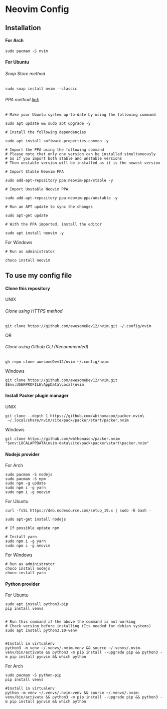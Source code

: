 # Neovim Config

## Installation

#### For Arch
```
sudo pacman -S nvim
```

#### For Ubuntu

###### Snap Store method
```
sudo snap install nvim --classic
```

###### PPA method [link](https://www.linuxcapable.com/how-to-install-neovim-editor-on-ubuntu-22-04-lts/)

```
# Make your Ubuntu system up-to-date by using the following command

sudo apt update && sudo apt upgrade -y

# Install the following dependencies

sudo apt install software-properties-common -y

# Import the PPA using the following command
# Please note that only one version can be installed simultaneously
# So if you import both stable and unstable versions 
# Then unstable version will be installed as it is the newest version

# Import Stable Neovim PPA

sudo add-apt-repository ppa:neovim-ppa/stable -y

# Import Unstable Neovim PPA

sudo add-apt-repository ppa:neovim-ppa/unstable -y

# Run an APT update to sync the changes

sudo apt-get update

# With the PPA imported, install the editor

sudo apt install neovim -y
```

For Windows 
```
# Run as administrator

choco install neovim
```


## To use my config file

#### Clone this repository

UNIX
###### Clone using HTTPS method
```
git clone https://github.com/awesomeDev12/nvim.git ~/.config/nvim
```

OR

###### Clone using Github CLI (Recommended)
```
gh repo clone awesomeDev12/nvim ~/.config/nvim
```

Windows
```
git clone https://github.com/awesomeDev12/nvim.git $Env:USERPROFILE\AppData\Local\nvim
```

#### Install Packer plugin manager
UNIX
```
git clone --depth 1 https://github.com/wbthomason/packer.nvim\
 ~/.local/share/nvim/site/pack/packer/start/packer.nvim
```

Windows
```
git clone https://github.com/wbthomason/packer.nvim "$env:LOCALAPPDATA\nvim-data\site\pack\packer\start\packer.nvim"
```


#### Nodejs provider

For Arch 
```
sudo pacman -S nodejs
sudo pacman -S npm
sudo npm -g update
sudo npm i -g yarn
sudo npm i -g neovim
```

For Ubuntu
```
curl -fsSL https://deb.nodesource.com/setup_19.x | sudo -E bash -

sudo apt-get install nodejs

# If possible update npm

# Install yarn
sudo npm i -g yarn
sudo npm i -g neovim
```

For Windows
```
# Run as administrator
choco install nodejs
choco install yarn
```


#### Python provider

For Ubuntu
```
sudo apt install python3-pip
pip install venvs


# Run this command if the above the command is not working
# Check version before installing (Its needed for debian systems)
sudo apt install python3.10-venv


#Install in virtualenv
python3 -m venv ~/.venvs/.nvim-venv && source ~/.venvs/.nvim-venv/bin/activate && python3 -m pip install --upgrade pip && python3 -m pip install pynvim && which python

```

For Arch
```
sudo pacman -S python-pip
pip install venvs

#Install in virtualenv
python -m venv ~/.venvs/.nvim-venv && source ~/.venvs/.nvim-venv/bin/activate && python3 -m pip install --upgrade pip && python3 -m pip install pynvim && which python
```









